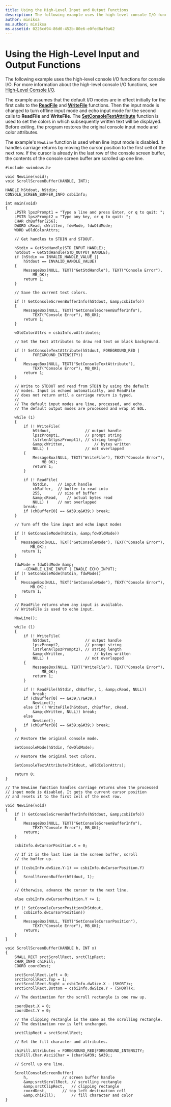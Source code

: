 ```yaml
---
title: Using the High-Level Input and Output Functions
description: The following example uses the high-level console I/O functions for console I/O. For more information about the high-level console I/O functions, see High-Level Console I/O.
author: miniksa
ms.author: miniksa
ms.assetid: 0226cd94-86d0-452b-80e6-e0fed8af0a62
---
```


# Using the High-Level Input and Output Functions


The following example uses the high-level console I/O functions for console I/O. For more information about the high-level console I/O functions, see [High-Level Console I/O](high-level-console-i-o.md).

The example assumes that the default I/O modes are in effect initially for the first calls to the [**ReadFile**](https://msdn.microsoft.com/library/windows/desktop/aa365467) and [**WriteFile**](https://msdn.microsoft.com/library/windows/desktop/aa365747) functions. Then the input mode is changed to turn offline input mode and echo input mode for the second calls to **ReadFile** and **WriteFile**. The [**SetConsoleTextAttribute**](setconsoletextattribute.md) function is used to set the colors in which subsequently written text will be displayed. Before exiting, the program restores the original console input mode and color attributes.

The example's `NewLine` function is used when line input mode is disabled. It handles carriage returns by moving the cursor position to the first cell of the next row. If the cursor is already in the last row of the console screen buffer, the contents of the console screen buffer are scrolled up one line.

```ManagedCPlusPlus
#include <windows.h> 
 
void NewLine(void); 
void ScrollScreenBuffer(HANDLE, INT); 
 
HANDLE hStdout, hStdin; 
CONSOLE_SCREEN_BUFFER_INFO csbiInfo; 
 
int main(void) 
{ 
    LPSTR lpszPrompt1 = "Type a line and press Enter, or q to quit: ";
    LPSTR lpszPrompt2 = "Type any key, or q to quit: ";
    CHAR chBuffer[256]; 
    DWORD cRead, cWritten, fdwMode, fdwOldMode; 
    WORD wOldColorAttrs; 

    // Get handles to STDIN and STDOUT. 

    hStdin = GetStdHandle(STD_INPUT_HANDLE); 
    hStdout = GetStdHandle(STD_OUTPUT_HANDLE); 
    if (hStdin == INVALID_HANDLE_VALUE || 
        hStdout == INVALID_HANDLE_VALUE) 
    {
        MessageBox(NULL, TEXT("GetStdHandle"), TEXT("Console Error"), 
            MB_OK);
        return 1;
    }

    // Save the current text colors. 

    if (! GetConsoleScreenBufferInfo(hStdout, &amp;csbiInfo)) 
    {
        MessageBox(NULL, TEXT("GetConsoleScreenBufferInfo"), 
            TEXT("Console Error"), MB_OK); 
        return 1;
    }

    wOldColorAttrs = csbiInfo.wAttributes; 

    // Set the text attributes to draw red text on black background. 

    if (! SetConsoleTextAttribute(hStdout, FOREGROUND_RED | 
            FOREGROUND_INTENSITY))
    {
        MessageBox(NULL, TEXT("SetConsoleTextAttribute"), 
            TEXT("Console Error"), MB_OK);
        return 1;
    }

    // Write to STDOUT and read from STDIN by using the default 
    // modes. Input is echoed automatically, and ReadFile 
    // does not return until a carriage return is typed. 
    // 
    // The default input modes are line, processed, and echo. 
    // The default output modes are processed and wrap at EOL. 

    while (1) 
    { 
        if (! WriteFile( 
            hStdout,               // output handle 
            lpszPrompt1,           // prompt string 
            lstrlenA(lpszPrompt1), // string length 
            &amp;cWritten,             // bytes written 
            NULL) )                // not overlapped 
        {
            MessageBox(NULL, TEXT("WriteFile"), TEXT("Console Error"), 
                MB_OK); 
            return 1;
        }

        if (! ReadFile( 
            hStdin,    // input handle 
            chBuffer,  // buffer to read into 
            255,       // size of buffer 
            &amp;cRead,    // actual bytes read 
            NULL) )    // not overlapped 
        break; 
        if (chBuffer[0] == &#39;q&#39;) break; 
    } 

    // Turn off the line input and echo input modes 

    if (! GetConsoleMode(hStdin, &amp;fdwOldMode)) 
    {
       MessageBox(NULL, TEXT("GetConsoleMode"), TEXT("Console Error"),
           MB_OK); 
       return 1;
    }

    fdwMode = fdwOldMode &amp; 
        ~(ENABLE_LINE_INPUT | ENABLE_ECHO_INPUT); 
    if (! SetConsoleMode(hStdin, fdwMode)) 
    {
       MessageBox(NULL, TEXT("SetConsoleMode"), TEXT("Console Error"),
           MB_OK); 
       return 1;
    }

    // ReadFile returns when any input is available.  
    // WriteFile is used to echo input. 

    NewLine();

    while (1) 
    { 
        if (! WriteFile( 
            hStdout,               // output handle 
            lpszPrompt2,           // prompt string 
            lstrlenA(lpszPrompt2), // string length 
            &amp;cWritten,             // bytes written 
            NULL) )                // not overlapped 
        {
            MessageBox(NULL, TEXT("WriteFile"), TEXT("Console Error"), 
                MB_OK);
            return 1;
        }

        if (! ReadFile(hStdin, chBuffer, 1, &amp;cRead, NULL)) 
            break; 
        if (chBuffer[0] == &#39;\r&#39;)
            NewLine();
        else if (! WriteFile(hStdout, chBuffer, cRead, 
            &amp;cWritten, NULL)) break;
        else
            NewLine();
        if (chBuffer[0] == &#39;q&#39;) break; 
    } 

    // Restore the original console mode. 

    SetConsoleMode(hStdin, fdwOldMode);

    // Restore the original text colors. 

    SetConsoleTextAttribute(hStdout, wOldColorAttrs);

    return 0;
}

// The NewLine function handles carriage returns when the processed 
// input mode is disabled. It gets the current cursor position 
// and resets it to the first cell of the next row. 
 
void NewLine(void) 
{ 
    if (! GetConsoleScreenBufferInfo(hStdout, &amp;csbiInfo)) 
    {
        MessageBox(NULL, TEXT("GetConsoleScreenBufferInfo"), 
            TEXT("Console Error"), MB_OK); 
        return;
    }

    csbiInfo.dwCursorPosition.X = 0; 

    // If it is the last line in the screen buffer, scroll 
    // the buffer up. 

    if ((csbiInfo.dwSize.Y-1) == csbiInfo.dwCursorPosition.Y) 
    { 
        ScrollScreenBuffer(hStdout, 1); 
    } 

    // Otherwise, advance the cursor to the next line. 

    else csbiInfo.dwCursorPosition.Y += 1; 
 
    if (! SetConsoleCursorPosition(hStdout, 
        csbiInfo.dwCursorPosition)) 
    {
        MessageBox(NULL, TEXT("SetConsoleCursorPosition"), 
            TEXT("Console Error"), MB_OK); 
        return;
    }
} 

void ScrollScreenBuffer(HANDLE h, INT x)
{
    SMALL_RECT srctScrollRect, srctClipRect;
    CHAR_INFO chiFill;
    COORD coordDest;

    srctScrollRect.Left = 0;
    srctScrollRect.Top = 1;
    srctScrollRect.Right = csbiInfo.dwSize.X - (SHORT)x; 
    srctScrollRect.Bottom = csbiInfo.dwSize.Y - (SHORT)x; 
 
    // The destination for the scroll rectangle is one row up. 
 
    coordDest.X = 0; 
    coordDest.Y = 0; 
 
    // The clipping rectangle is the same as the scrolling rectangle. 
    // The destination row is left unchanged. 
 
    srctClipRect = srctScrollRect; 
 
    // Set the fill character and attributes. 
 
    chiFill.Attributes = FOREGROUND_RED|FOREGROUND_INTENSITY; 
    chiFill.Char.AsciiChar = (char)&#39; &#39;; 
 
    // Scroll up one line. 
 
    ScrollConsoleScreenBuffer( 
        h,               // screen buffer handle 
        &amp;srctScrollRect, // scrolling rectangle 
        &amp;srctClipRect,   // clipping rectangle 
        coordDest,       // top left destination cell 
        &amp;chiFill);       // fill character and color 
}
```

 

 




